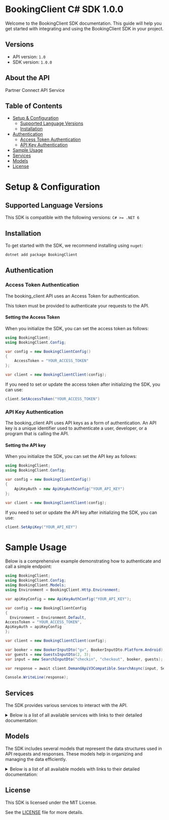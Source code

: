 # BookingClient C# SDK 1.0.0

Welcome to the BookingClient SDK documentation. This guide will help you get started with integrating and using the BookingClient SDK in your project.

## Versions

- API version: `1.0`
- SDK version: `1.0.0`

## About the API

Partner Connect API Service

## Table of Contents

- [Setup & Configuration](#setup--configuration)
  - [Supported Language Versions](#supported-language-versions)
  - [Installation](#installation)
- [Authentication](#authentication)
  - [Access Token Authentication](#access-token-authentication)
  - [API Key Authentication](#api-key-authentication)
- [Sample Usage](#sample-usage)
- [Services](#services)
- [Models](#models)
- [License](#license)

# Setup & Configuration

## Supported Language Versions

This SDK is compatible with the following versions: `C# >= .NET 6`

## Installation

To get started with the SDK, we recommend installing using `nuget`:

```bash
dotnet add package BookingClient
```

## Authentication

### Access Token Authentication

The booking_client API uses an Access Token for authentication.

This token must be provided to authenticate your requests to the API.

#### Setting the Access Token

When you initialize the SDK, you can set the access token as follows:

```cs
using BookingClient;
using BookingClient.Config;

var config = new BookingClientConfig()
{
	AccessToken = "YOUR_ACCESS_TOKEN"
};

var client = new BookingClientClient(config);
```

If you need to set or update the access token after initializing the SDK, you can use:

```cs
client.SetAccessToken("YOUR_ACCESS_TOKEN")
```

### API Key Authentication

The booking_client API uses API keys as a form of authentication. An API key is a unique identifier used to authenticate a user, developer, or a program that is calling the API.

#### Setting the API key

When you initialize the SDK, you can set the API key as follows:

```cs
using BookingClient;
using BookingClient.Config;

var config = new BookingClientConfig()
{
	ApiKeyAuth = new ApiKeyAuthConfig("YOUR_API_KEY")
};

var client = new BookingClientClient(config);
```

If you need to set or update the API key after initializing the SDK, you can use:

```cs
client.SetApiKey("YOUR_API_KEY")
```

# Sample Usage

Below is a comprehensive example demonstrating how to authenticate and call a simple endpoint:

```cs
using BookingClient;
using BookingClient.Config;
using BookingClient.Models;
using Environment = BookingClient.Http.Environment;

var apiKeyConfig = new ApiKeyAuthConfig("YOUR_API_KEY");

var config = new BookingClientConfig
{
  Environment = Environment.Default,
AccessToken = "YOUR_ACCESS_TOKEN",
ApiKeyAuth = apiKeyConfig
};

var client = new BookingClientClient(config);

var booker = new BookerInputDto("gv", BookerInputDto.Platform.Android);
var guests = new GuestsInputDto(2, 3);
var input = new SearchInputDto("checkin", "checkout", booker, guests);

var response = await client.DemandApiV3Compatible.SearchAsync(input, SearchAccept.ApplicationJson);

Console.WriteLine(response);

```

## Services

The SDK provides various services to interact with the API.

<details> 
<summary>Below is a list of all available services with links to their detailed documentation:</summary>

| Name                                                                                   |
| :------------------------------------------------------------------------------------- |
| [DemandApiV3CompatibleService](documentation/services/DemandApiV3CompatibleService.md) |
| [DemandApiV2CompatibleService](documentation/services/DemandApiV2CompatibleService.md) |

</details>

## Models

The SDK includes several models that represent the data structures used in API requests and responses. These models help in organizing and managing the data efficiently.

<details> 
<summary>Below is a list of all available models with links to their detailed documentation:</summary>

| Name                                                                                                             | Description                                                                                                                                                                                    |
| :--------------------------------------------------------------------------------------------------------------- | :--------------------------------------------------------------------------------------------------------------------------------------------------------------------------------------------- |
| [SearchInputDto](documentation/models/SearchInputDto.md)                                                         |                                                                                                                                                                                                |
| [ResponseOutputListSearchOutputDto](documentation/models/ResponseOutputListSearchOutputDto.md)                   |                                                                                                                                                                                                |
| [SearchAccept](documentation/models/SearchAccept.md)                                                             |                                                                                                                                                                                                |
| [DetailsInputDto](documentation/models/DetailsInputDto.md)                                                       |                                                                                                                                                                                                |
| [ResponseOutputListDetailsOutputDto](documentation/models/ResponseOutputListDetailsOutputDto.md)                 |                                                                                                                                                                                                |
| [PostDetailsAccept](documentation/models/PostDetailsAccept.md)                                                   |                                                                                                                                                                                                |
| [ConstantInputDto](documentation/models/ConstantInputDto.md)                                                     |                                                                                                                                                                                                |
| [ResponseOutputConstantsOutputDto](documentation/models/ResponseOutputConstantsOutputDto.md)                     |                                                                                                                                                                                                |
| [GetAccommodationConstantsAccept](documentation/models/GetAccommodationConstantsAccept.md)                       |                                                                                                                                                                                                |
| [ResponseOutputV2ReviewScoresOutputDto](documentation/models/ResponseOutputV2ReviewScoresOutputDto.md)           |                                                                                                                                                                                                |
| [ReviewScoresInputDto](documentation/models/ReviewScoresInputDto.md)                                             |                                                                                                                                                                                                |
| [GetHotelsReviewScoresAccept](documentation/models/GetHotelsReviewScoresAccept.md)                               |                                                                                                                                                                                                |
| [ResponseOutputV2HotelsOutputDto](documentation/models/ResponseOutputV2HotelsOutputDto.md)                       |                                                                                                                                                                                                |
| [HotelsInputDto](documentation/models/HotelsInputDto.md)                                                         |                                                                                                                                                                                                |
| [GetHotelsAccept](documentation/models/GetHotelsAccept.md)                                                       |                                                                                                                                                                                                |
| [ResponseOutputV2HotelTypesOutputDto](documentation/models/ResponseOutputV2HotelTypesOutputDto.md)               |                                                                                                                                                                                                |
| [HotelTypeInputDto](documentation/models/HotelTypeInputDto.md)                                                   |                                                                                                                                                                                                |
| [GetHotelTypesAccept](documentation/models/GetHotelTypesAccept.md)                                               |                                                                                                                                                                                                |
| [ResponseOutputV2HotelThemeTypesOutputDto](documentation/models/ResponseOutputV2HotelThemeTypesOutputDto.md)     |                                                                                                                                                                                                |
| [HotelThemeTypeInputDto](documentation/models/HotelThemeTypeInputDto.md)                                         |                                                                                                                                                                                                |
| [GetHotelThemeTypesAccept](documentation/models/GetHotelThemeTypesAccept.md)                                     |                                                                                                                                                                                                |
| [ResponseOutputV2HotelFacilityTypeOutputDto](documentation/models/ResponseOutputV2HotelFacilityTypeOutputDto.md) |                                                                                                                                                                                                |
| [HotelFacilityInputDto](documentation/models/HotelFacilityInputDto.md)                                           |                                                                                                                                                                                                |
| [GetRoomFacilityTypesAccept](documentation/models/GetRoomFacilityTypesAccept.md)                                 |                                                                                                                                                                                                |
| [ResponseOutputV2HotelAvailabilityOutputDto](documentation/models/ResponseOutputV2HotelAvailabilityOutputDto.md) |                                                                                                                                                                                                |
| [HotelAvailabilityInputDto](documentation/models/HotelAvailabilityInputDto.md)                                   |                                                                                                                                                                                                |
| [GetHotelAvailabilityAccept](documentation/models/GetHotelAvailabilityAccept.md)                                 |                                                                                                                                                                                                |
| [ResponseOutputV2BlockAvailabilityOutputDto](documentation/models/ResponseOutputV2BlockAvailabilityOutputDto.md) |                                                                                                                                                                                                |
| [BlockAvailabilityInputDto](documentation/models/BlockAvailabilityInputDto.md)                                   |                                                                                                                                                                                                |
| [GetBlockAvailabilityAccept](documentation/models/GetBlockAvailabilityAccept.md)                                 |                                                                                                                                                                                                |
| [BookerInputDto](documentation/models/BookerInputDto.md)                                                         | The booker's information.                                                                                                                                                                      |
| [GuestsInputDto](documentation/models/GuestsInputDto.md)                                                         | The guest details for the request.                                                                                                                                                             |
| [Coordinates](documentation/models/Coordinates.md)                                                               | Limit the result list to the specified coordinates.                                                                                                                                            |
| [AllocationInputDto](documentation/models/AllocationInputDto.md)                                                 | The exact allocation of guests to rooms.                                                                                                                                                       |
| [SearchOutputDto](documentation/models/SearchOutputDto.md)                                                       |                                                                                                                                                                                                |
| [PriceDataDtoDouble](documentation/models/PriceDataDtoDouble.md)                                                 | The price components of this product or selection of products. 'base' and 'extra_charges' are returned only when explicitly requested (via 'extras=extra_charges').                            |
| [ProductDto](documentation/models/ProductDto.md)                                                                 |                                                                                                                                                                                                |
| [ExtraChargesDtoDouble](documentation/models/ExtraChargesDtoDouble.md)                                           | The charge breakdown. Includes taxes and fees.                                                                                                                                                 |
| [PoliciesDto](documentation/models/PoliciesDto.md)                                                               | The policies for this product.                                                                                                                                                                 |
| [PriceDataDtoListChargeDto](documentation/models/PriceDataDtoListChargeDto.md)                                   | The price components of this product or selection of products. 'base' and 'extra_charges' are returned only when explicitly requested (via 'extras=extra_charges').                            |
| [DealDto](documentation/models/DealDto.md)                                                                       | This specifies the deal tagging for the product.                                                                                                                                               |
| [CancellationDto](documentation/models/CancellationDto.md)                                                       | The cancellation policy for this product.                                                                                                                                                      |
| [MealPlanDto](documentation/models/MealPlanDto.md)                                                               | The meal plan policy for this product.                                                                                                                                                         |
| [PaymentDto](documentation/models/PaymentDto.md)                                                                 | Payment terms and conditions for this product.                                                                                                                                                 |
| [ExtraChargesDtoListChargeDto](documentation/models/ExtraChargesDtoListChargeDto.md)                             | The charge breakdown. Includes taxes and fees.                                                                                                                                                 |
| [ChargeDto](documentation/models/ChargeDto.md)                                                                   |                                                                                                                                                                                                |
| [DetailsOutputDto](documentation/models/DetailsOutputDto.md)                                                     |                                                                                                                                                                                                |
| [TranslatedString](documentation/models/TranslatedString.md)                                                     | Translated description of this room. The maximum number of characters returned may be limited by contract.                                                                                     |
| [CheckinCheckoutTimesDto](documentation/models/CheckinCheckoutTimesDto.md)                                       |                                                                                                                                                                                                |
| [ContactsDto](documentation/models/ContactsDto.md)                                                               | Contact information of the accommodation.                                                                                                                                                      |
| [FacilityDto](documentation/models/FacilityDto.md)                                                               | The list of facilities available in this property. Requires `{"extras":["facilities"]}`.                                                                                                       |
| [DescriptionDto](documentation/models/DescriptionDto.md)                                                         | Textual information about the accommodation. Requires `{"extras":["description"]}`.                                                                                                            |
| [KeyCollectionInformationDto](documentation/models/KeyCollectionInformationDto.md)                               |                                                                                                                                                                                                |
| [LocationDto](documentation/models/LocationDto.md)                                                               | All location related information of this accommodation property.                                                                                                                               |
| [PhotoDto](documentation/models/PhotoDto.md)                                                                     |                                                                                                                                                                                                |
| [ProgramSettingsDto](documentation/models/ProgramSettingsDto.md)                                                 | Details of programmes undergone by the property.                                                                                                                                               |
| [RatingDto](documentation/models/RatingDto.md)                                                                   |                                                                                                                                                                                                |
| [RoomDto](documentation/models/RoomDto.md)                                                                       | The list of room types available at this property. Requires `{"extras":["rooms"]}`.                                                                                                            |
| [LocalTime](documentation/models/LocalTime.md)                                                                   | The time till when checkout can be done at this property.                                                                                                                                      |
| [ContactDto](documentation/models/ContactDto.md)                                                                 | Contact information of the accommodation. It can be `null` if the data is missing.                                                                                                             |
| [TranslationInformation](documentation/models/TranslationInformation.md)                                         | Text containing important information about the property. The value is translated in the requested languages.                                                                                  |
| [TruncatedString](documentation/models/TruncatedString.md)                                                       | The translated description text of this accommodation property in the requested languages. The maximum number of characters returned may be limited by contract.                               |
| [AlternativeKeyLocationDto](documentation/models/AlternativeKeyLocationDto.md)                                   | Alternate location to collect the key of this accommodation property. This is returned if the key to access the property is in another location.                                               |
| [LazyTranslatedString](documentation/models/LazyTranslatedString.md)                                             | Translated accommodation address.                                                                                                                                                              |
| [CoordinatesDto](documentation/models/CoordinatesDto.md)                                                         | A signed integer number that uniquely identifies a city.                                                                                                                                       |
| [PhotoUrlDto](documentation/models/PhotoUrlDto.md)                                                               |                                                                                                                                                                                                |
| [BedOptionDto](documentation/models/BedOptionDto.md)                                                             | Lists all possible bedding options for this room or apartment.                                                                                                                                 |
| [CribsAndExtraBedsDto](documentation/models/CribsAndExtraBedsDto.md)                                             | Lists room options regarding adding cribs and/or extra beds.                                                                                                                                   |
| [RoomMaximumOccupancyDto](documentation/models/RoomMaximumOccupancyDto.md)                                       | Occupancy limits and options.                                                                                                                                                                  |
| [NumberOfRoomsDto](documentation/models/NumberOfRoomsDto.md)                                                     | Total rooms available.                                                                                                                                                                         |
| [BedConfigurationDto](documentation/models/BedConfigurationDto.md)                                               | Lists all alternative bed configurations that are supported.                                                                                                                                   |
| [BedDto](documentation/models/BedDto.md)                                                                         | Detail list of all different types and number of beds included in this configuration.                                                                                                          |
| [Meta](documentation/models/Meta.md)                                                                             |                                                                                                                                                                                                |
| [ReviewScoresOutputDto](documentation/models/ReviewScoresOutputDto.md)                                           |                                                                                                                                                                                                |
| [ScoreBreakdown](documentation/models/ScoreBreakdown.md)                                                         | A breakdown of scores per reviewer type and review question.                                                                                                                                   |
| [ScoreDistribution](documentation/models/ScoreDistribution.md)                                                   | A breakdown of all review scores into buckets 1 - 10.                                                                                                                                          |
| [QuestionDto](documentation/models/QuestionDto.md)                                                               | Review scores per question.                                                                                                                                                                    |
| [HotelsOutputDto](documentation/models/HotelsOutputDto.md)                                                       |                                                                                                                                                                                                |
| [HotelDataDto](documentation/models/HotelDataDto.md)                                                             | Hotel specific information.                                                                                                                                                                    |
| [RoomDataDto](documentation/models/RoomDataDto.md)                                                               | This block has room data for this hotel.                                                                                                                                                       |
| [HotelPhotoDto](documentation/models/HotelPhotoDto.md)                                                           | Photos specific information of the hotel.                                                                                                                                                      |
| [RoomInfoDto](documentation/models/RoomInfoDto.md)                                                               |                                                                                                                                                                                                |
| [BedroomDto](documentation/models/BedroomDto.md)                                                                 |                                                                                                                                                                                                |
| [RoomOccupancyDto](documentation/models/RoomOccupancyDto.md)                                                     |                                                                                                                                                                                                |
| [RoomSizeDto](documentation/models/RoomSizeDto.md)                                                               |                                                                                                                                                                                                |
| [HotelTypesOutputDto](documentation/models/HotelTypesOutputDto.md)                                               |                                                                                                                                                                                                |
| [TranslationDto](documentation/models/TranslationDto.md)                                                         |                                                                                                                                                                                                |
| [HotelThemeTypesOutputDto](documentation/models/HotelThemeTypesOutputDto.md)                                     |                                                                                                                                                                                                |
| [HotelFacilityTypeOutputDto](documentation/models/HotelFacilityTypeOutputDto.md)                                 |                                                                                                                                                                                                |
| [HotelAvailabilityOutputDto](documentation/models/HotelAvailabilityOutputDto.md)                                 |                                                                                                                                                                                                |
| [BlockAvailabilityOutputDto](documentation/models/BlockAvailabilityOutputDto.md)                                 |                                                                                                                                                                                                |
| [BlockOutputDto](documentation/models/BlockOutputDto.md)                                                         | The object containing all the relevant information for the combination of room, policy, meal and occupancy that determines the price." A block is the unique entity you book with booking.com. |

</details>

## License

This SDK is licensed under the MIT License.

See the [LICENSE](LICENSE) file for more details.

<!-- This file was generated by liblab | https://liblab.com/ -->
